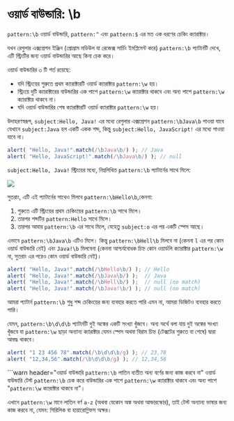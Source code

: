 # ওয়ার্ড বাউন্ডারি: \b

`pattern:\b` ওয়ার্ড বাউন্ডারি, `pattern:^` এবং `pattern:$` এর মত এক ধরণের চেকিং ক্যারাক্টার।

যখন রেগুলার এক্সপ্রেশন ইঞ্জিন (প্রোগ্রাম মডিউল যা রেজেক্স সার্চিং ইমপ্লিমেন্ট করে) `pattern:\b` প্যাটার্নটি দেখে, এটি স্ট্রিংটির জন্য ওয়ার্ড বাউন্ডারির আছে কিনা চেক করে।

ওয়ার্ড বাউন্ডারির ৩ টি শর্ত রয়েছে:

- যদি স্ট্রিংয়ের শুরুতে প্রথম ক্যারাক্টারটি ওয়ার্ড ক্যারাক্টার `pattern:\w` হয়।
- স্ট্রিংয়ে দুটি ক্যারাক্টারের বাউন্ডারির এক পাশে `pattern:\w` ক্যারাক্টার থাকবে এবং অন্য পাশে `pattern:\w` ক্যারাক্টার থাকবে না।
- যদি ওয়ার্ড বাউন্ডারির শেষ ক্যারাক্টারটি ওয়ার্ড ক্যারাক্টার `pattern:\w` হয়।

উদাহরণস্বরূপ, `subject:Hello, Java!` এর মধ্যে রেগুলার এক্সপ্রেশন `pattern:\bJava\b` পাওয়া যাবে যেখানে `subject:Java` হল একটি একক শব্দ, কিন্তু `subject:Hello, JavaScript!` এর মধ্যে পাওয়া যাবে না।

```js run
alert( "Hello, Java!".match(/\bJava\b/) ); // Java
alert( "Hello, JavaScript!".match(/\bJava\b/) ); // null
```

`subject:Hello, Java!` স্ট্রিংয়ের মধ্যে, নিম্নলিখিত `pattern:\b` প্যাটার্নের সাথে মিলে:

![](hello-java-boundaries.svg)

সুতরাং, এটি এই প্যাটার্নের সাথেও মিলবে `pattern:\bHello\b`,কেননা:

1. শুরুতে এটি স্ট্রিংয়ের প্রথম চেকিংয়ের `pattern:\b` সাথে মিলে।
2. তারপর শব্দটির `pattern:Hello` সাথে মিলে।
3. তারপর আবার `pattern:\b` এর সাথে মিলে, যেহেতু `subject:o` এর পর একটি স্পেস আছে।

এভাবে `pattern:\bJava\b` এটিও মিলে। কিন্তু `pattern:\bHell\b` মিলবে না (কেননা `l` এর পর কোন ওয়ার্ড বাউন্ডারি নেই) এবং `Java!\b` মিলবেনা (কেননা আশ্চর্যবোধক চিহ্ন কোন ওয়ার্ডলি ক্যারাক্টার `pattern:\w` না, সুতরাং এর পরেও কোন ওয়ার্ড বাউন্ডারি নেই)।

```js run
alert( "Hello, Java!".match(/\bHello\b/) ); // Hello
alert( "Hello, Java!".match(/\bJava\b/) );  // Java
alert( "Hello, Java!".match(/\bHell\b/) );  // null (no match)
alert( "Hello, Java!".match(/\bJava!\b/) ); // null (no match)
```

আমরা প্যাটার্ন `pattern:\b` শুধু শব্দ চেকিংয়ের জন্য ব্যবহার করতে পারি এমন না, আমরা ডিজিটও ব্যবহার করতে পারি।

যেমন, `pattern:\b\d\d\b` প্যাটার্নটি দুই অঙ্কের একটি সংখ্যা খুঁজবে। অন্য অর্থে বলা যায় দুই অঙ্কের সংখ্যা খুঁজবে যা `pattern:\w` ছাড়া অন্যান্য ক্যারাক্টার যেমন স্পেস অথবা বিরাম চিহ্ন (টেক্সটের শুরুতে বা শেষে) দ্বারা আবদ্ধ থাকবে।

```js run
alert( "1 23 456 78".match(/\b\d\d\b/g) ); // 23,78
alert( "12,34,56".match(/\b\d\d\b/g) ); // 12,34,56
```

```warn header="ওয়ার্ড বাউন্ডারি `pattern:\b` লাতিন ব্যতীত অন্য বর্ণের জন্য কাজ করবে না"
ওয়ার্ড বাউন্ডারি টেস্ট `pattern:\b` চেক করে বাউন্ডারির এক পাশে `pattern:\w` ক্যারাক্টার থাকবে এবং অন্য পাশে "`pattern:\w` ক্যারাক্টার থাকবে না"।

এখানে `pattern:\w` মানে লাতিন বর্ণ `a-z` (অথবা যেকোন অঙ্ক অথবা আন্ডারস্কোর), তাই টেস্ট অন্যান্য ভাষার জন্য কাজ করবে না, যেমন: সিরিলিক বা হায়ারোগ্লিফস অক্ষর।
```
